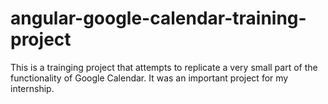 # angular-google-calendar-training-project

This is a trainging project that attempts to replicate a very small part of the functionality of Google Calendar.
It was an important project for my internship.

